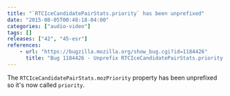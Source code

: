 ```yaml
---
title: "`RTCIceCandidatePairStats.priority` has been unprefixed"
date: "2015-08-05T00:48:18-04:00"
categories: ["audio-video"]
tags: []
releases: ["42", "45-esr"]
references:
    - url: "https://bugzilla.mozilla.org/show_bug.cgi?id=1184426"
      title: "Bug 1184426 - Unprefix RTCIceCandidatePairStats.priority (formerly mozPriority)"
---
```

The `RTCIceCandidatePairStats.mozPriority` property has been unprefixed so it's now called `priority`.

